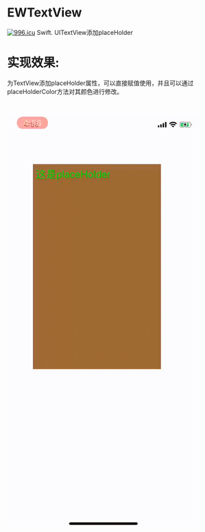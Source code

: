# EWTextView
[![996.icu](https://img.shields.io/badge/link-996.icu-red.svg)](https://996.icu)
Swift. UITextView添加placeHolder

# 实现效果:

为TextView添加placeHolder属性，可以直接赋值使用，并且可以通过placeHolderColor方法对其颜色进行修改。

<br>

![效果图预览](https://github.com/WangLiquan/EWTextView/raw/master/images/demonstration.gif)
